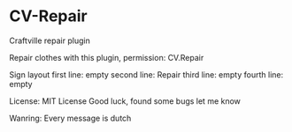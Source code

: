 # CV-Repair
Craftville repair plugin

Repair clothes with this plugin, permission: CV.Repair

Sign layout
first line: empty
second line: Repair
third line: empty
fourth line: empty



License: MIT License
Good luck, found some bugs let me know

Wanring: Every message is dutch
